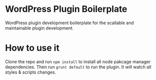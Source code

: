 # WordPress Plugin Boilerplate
WordPress plugin development boilerplate for the scallable and maintainable plugin development.

# How to use it
Clone the repo and run <code>npm install</code> to install all node pakcage manager dependencies. 
Then run <code>grunt default</code> to run the plugin. It will watch all styles & scripts changes.


